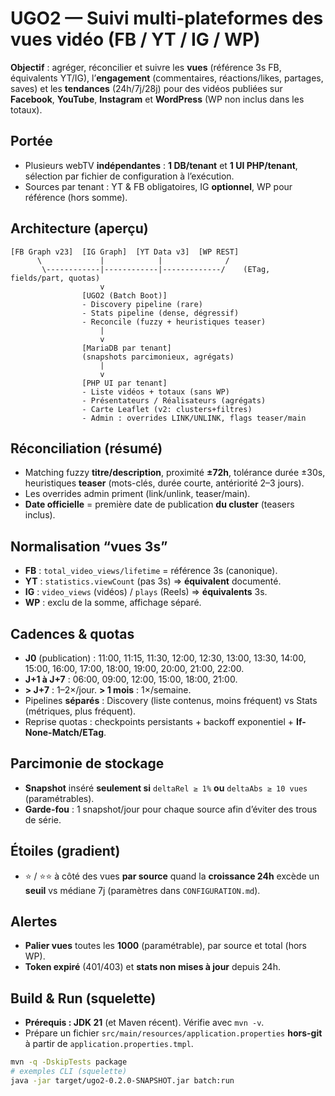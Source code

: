 # UGO2 — Suivi multi-plateformes des vues vidéo (FB / YT / IG / WP)

**Objectif** : agréger, réconcilier et suivre les **vues** (référence 3s FB, équivalents YT/IG), l’**engagement** (commentaires, réactions/likes, partages, saves) et les **tendances** (24h/7j/28j) pour des vidéos publiées sur **Facebook**, **YouTube**, **Instagram** et **WordPress** (WP non inclus dans les totaux).

## Portée
- Plusieurs webTV **indépendantes** : **1 DB/tenant** et **1 UI PHP/tenant**, sélection par fichier de configuration à l’exécution.
- Sources par tenant : YT & FB obligatoires, IG **optionnel**, WP pour référence (hors somme).

## Architecture (aperçu)
```
[FB Graph v23]  [IG Graph]  [YT Data v3]  [WP REST]
      \             |            |              /
       \------------|------------|-------------/    (ETag, fields/part, quotas)
                    v
                [UGO2 (Batch Boot)]
                - Discovery pipeline (rare)
                - Stats pipeline (dense, dégressif)
                - Reconcile (fuzzy + heuristiques teaser)
                    |
                    v
                [MariaDB par tenant]
                (snapshots parcimonieux, agrégats)
                    |
                    v
                [PHP UI par tenant]
                - Liste vidéos + totaux (sans WP)
                - Présentateurs / Réalisateurs (agrégats)
                - Carte Leaflet (v2: clusters+filtres)
                - Admin : overrides LINK/UNLINK, flags teaser/main
```

## Réconciliation (résumé)
- Matching fuzzy **titre/description**, proximité **±72h**, tolérance durée ±30s, heuristiques **teaser** (mots-clés, durée courte, antériorité 2–3 jours).
- Les overrides admin priment (link/unlink, teaser/main).
- **Date officielle** = première date de publication **du cluster** (teasers inclus).

## Normalisation “vues 3s”
- **FB** : `total_video_views/lifetime` = référence 3s (canonique).
- **YT** : `statistics.viewCount` (pas 3s) ⇒ **équivalent** documenté.
- **IG** : `video_views` (vidéos) / `plays` (Reels) ⇒ **équivalents** 3s.
- **WP** : exclu de la somme, affichage séparé.

## Cadences & quotas
- **J0** (publication) : 11:00, 11:15, 11:30, 12:00, 12:30, 13:00, 13:30, 14:00, 15:00, 16:00, 17:00, 18:00, 19:00, 20:00, 21:00, 22:00.
- **J+1 à J+7** : 06:00, 09:00, 12:00, 15:00, 18:00, 21:00.
- **> J+7** : 1–2×/jour. **> 1 mois** : 1×/semaine.
- Pipelines **séparés** : Discovery (liste contenus, moins fréquent) vs Stats (métriques, plus fréquent).
- Reprise quotas : checkpoints persistants + backoff exponentiel + **If-None-Match/ETag**.

## Parcimonie de stockage
- **Snapshot** inséré **seulement si** `deltaRel ≥ 1%` **ou** `deltaAbs ≥ 10 vues` (paramétrables).
- **Garde-fou** : 1 snapshot/jour pour chaque source afin d’éviter des trous de série.

## Étoiles (gradient)
- ⭐ / ⭐⭐ à côté des vues **par source** quand la **croissance 24h** excède un **seuil** vs médiane 7j (paramètres dans `CONFIGURATION.md`).

## Alertes
- **Palier vues** toutes les **1000** (paramétrable), par source et total (hors WP).
- **Token expiré** (401/403) et **stats non mises à jour** depuis 24h.

## Build & Run (squelette)
- **Prérequis : JDK 21** (et Maven récent). Vérifie avec `mvn -v`.
- Prépare un fichier `src/main/resources/application.properties` **hors-git** à partir de `application.properties.tmpl`.
```bash
mvn -q -DskipTests package
# exemples CLI (squelette)
java -jar target/ugo2-0.2.0-SNAPSHOT.jar batch:run
```
